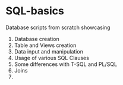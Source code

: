 # SQL-basics
Database scripts from scratch showcasing 
1. Database creation
2. Table and Views creation
3. Data input and manipulation
4. Usage of various SQL Clauses
5. Some differences with T-SQL and PL/SQL
6. Joins
7. 

